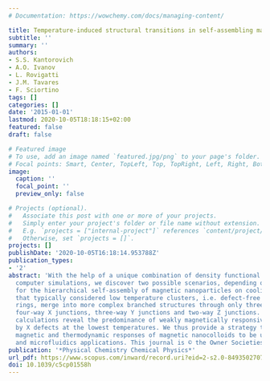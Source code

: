 ```yaml
---
# Documentation: https://wowchemy.com/docs/managing-content/

title: Temperature-induced structural transitions in self-assembling magnetic nanocolloids
subtitle: ''
summary: ''
authors:
- S.S. Kantorovich
- A.O. Ivanov
- L. Rovigatti
- J.M. Tavares
- F. Sciortino
tags: []
categories: []
date: '2015-01-01'
lastmod: 2020-10-05T18:18:15+02:00
featured: false
draft: false

# Featured image
# To use, add an image named `featured.jpg/png` to your page's folder.
# Focal points: Smart, Center, TopLeft, Top, TopRight, Left, Right, BottomLeft, Bottom, BottomRight.
image:
  caption: ''
  focal_point: ''
  preview_only: false

# Projects (optional).
#   Associate this post with one or more of your projects.
#   Simply enter your project's folder or file name without extension.
#   E.g. `projects = ["internal-project"]` references `content/project/deep-learning/index.md`.
#   Otherwise, set `projects = []`.
projects: []
publishDate: '2020-10-05T16:18:14.953788Z'
publication_types:
- '2'
abstract: 'With the help of a unique combination of density functional theory and
  computer simulations, we discover two possible scenarios, depending on concentration,
  for the hierarchical self-assembly of magnetic nanoparticles on cooling. We show
  that typically considered low temperature clusters, i.e. defect-free chains and
  rings, merge into more complex branched structures through only three types of defects:
  four-way X junctions, three-way Y junctions and two-way Z junctions. Our accurate
  calculations reveal the predominance of weakly magnetically responsive rings cross-linked
  by X defects at the lowest temperatures. We thus provide a strategy to fine-tune
  magnetic and thermodynamic responses of magnetic nanocolloids to be used in medical
  and microfluidics applications. This journal is © the Owner Societies 2015.'
publication: '*Physical Chemistry Chemical Physics*'
url_pdf: https://www.scopus.com/inward/record.uri?eid=2-s2.0-84935027077&doi=10.1039%2fc5cp01558h&partnerID=40&md5=747e33cdac6133caa3f56c8d73cf108f
doi: 10.1039/c5cp01558h
---
```

